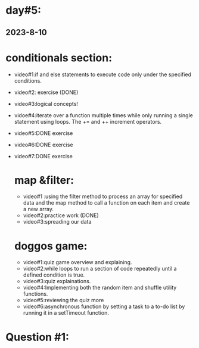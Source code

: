 # day#5:
## 2023-8-10

# conditionals section:
- video#1:if and else statements to execute code only under the specified conditions.
- video#2: exercise (DONE)
- video#3:logical concepts!
- vidoe#4:iterate over a function multiple times while only running a single statement using loops. The += and ++ increment operators.
- video#5:DONE exercise
- video#6:DONE exercise
- video#7:DONE exercise


  # map &filter:
  - video#1 :using the filter method to process an array for specified data and the map method to call a function on each item and create a new array.
  - video#2:practice work (DONE)
  - video#3:spreading our data
 
  # doggos game:
  - video#1:quiz game overview and explaining.
  - video#2:while loops to run a section of code repeatedly until a defined condition is true.
  - video#3:quiz explainations.
  - video#4:Implementing both the random item and shuffle utility functions.
  - video#5:reviewing the quiz more
  - video#6:asynchronous function by setting a task to a to-do list by running it in a setTimeout function.
 
# Question #1:

  
